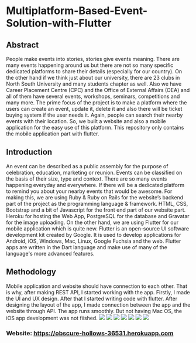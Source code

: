 # Multiplatform-Based-Event-Solution-with-Flutter


## Abstract
People make events into stories, stories give events meaning. There are many events happening around us but there are not so many specific dedicated platforms to share their details (especially for our country). On the other hand if we think just about our university, there are 23 clubs in North South University and many students chapter as well. Also we have Career Placement Centre (CPC) and the Office of External Affairs (OEA) and all of them have several events, workshops, seminars, competitions and many more. The prime focus of the project is to make a platform where the users can create an event, update it, delete it and also there will be ticket buying system if the user needs it. Again, people can search their nearby events with their location. So, we built a website and also a mobile application for the easy use of this platform.  This repository only contains the mobile application part with flutter.

## Introduction
An event can be described as a public assembly for the purpose of celebration, education, marketing or reunion. Events can be classified on the basis of their size, type and context. There are so many events happening everyday and everywhere. If there will be a dedicated platform to remind you about your nearby events that would be awesome.
For making this, we are using Ruby & Ruby on Rails for the website’s backend part of the project as the programming language & framework. HTML, CSS, Bootstrap and a bit of Javascript for the front end part of our website part. Heroku for hosting the Web App, PostgreSQL for the database and Gravatar for the image uploading.
On the other hand, we are using Flutter for our mobile application which is quite new. Flutter is an open-source UI software development kit created by Google. It is used to develop applications for Android, iOS, Windows, Mac, Linux, Google Fuchsia and the web. Flutter apps are written in the Dart language and make use of many of the language's more advanced features. 

## Methodology
Mobile application and website should have connection to each other. That is why, after making REST API, I started working with the app. Firstly, I made the UI and UX design. After that I started writing code with flutter. After designing the layout of the app, I made connection between the app and the website through API. The app runs smoothly. But not having Mac OS, the iOS app development was not fiished.
![](input_images/event13.jpg)
![](input_images/event12.jpg)
![](input_images/event11.jpg)
![](input_images/event10.jpg)
![](input_images/event9.jpg)
![](input_images/event8.jpg)
![](input_images/event7.jpg)

### Website: https://obscure-hollows-36531.herokuapp.com
